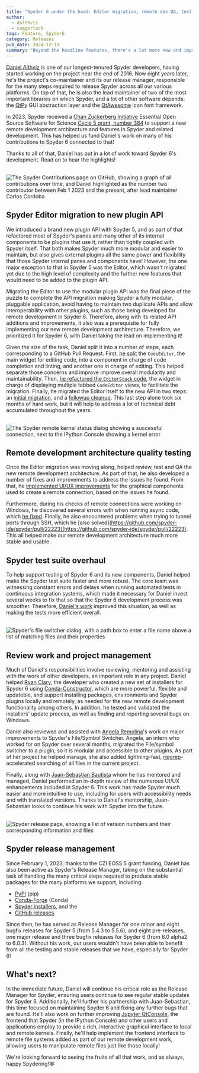 ```yaml
---
title: "Spyder 6 under the hood: Editor migration, remote dev QA, test overhaul and more!"
author:
  - dalthviz
  - camgerlach
tags: Feature, Spyder6
category: Releases
pub_date: 2024-12-13
summary: "Beyond the headline features, there's a lot more new and improved under the hood in Spyder 6. Daniel Althviz, Spyder's release manager and co-maintainer, was at the forefront of much of it, and we're here to share the highlights with all of you and what he plans to work on next!"
---
```


[Daniel Althviz](https://github.com/dalthviz) is one of our longest-tenured Spyder developers, having started working on the project near the end of 2016.
Now eight years later, he's the project's co-maintainer and its our release manager, responsible for the many steps required to release Spyder across all our various platforms.
On top of that, he is also the lead maintainer of two of the most important libraries on which Spyder, and a lot of other software depends: the [QtPy](https://github.com/spyder-ide/qtpy) GUI abstraction layer and the [QtAwesome](https://github.com/spyder-ide/qtawesome) icon font framework.

In 2023, Spyder received a [Chan Zuckerberg Initiative](https://chanzuckerberg.com/) Essential Open Source Software for Science [Cycle 5 grant, number 384](https://chanzuckerberg.com/eoss/proposals/enhancing-spyder-ide-remote-support-for-scientific-research-in-python/) to support a new remote development architecture and features in Spyder and related development.
This has helped us fund Daniel's work on many of his contributions to Spyder 6 connected to that!

Thanks to all of that, Daniel has put in a lot of work toward Spyder 6's development.
Read on to hear the highlights!<br><br>


![The Spyder Contributions page on GitHub, showing a graph of all contributions over time, and Daniel highlighted as the number two contributor between Feb 1 2023 and the present, after lead maintainer Carlos Cordoba](daniel-contributions.png "Daniel has the second-most contributions to the core Spyder repository since Feb 2023")

## Spyder Editor migration to new plugin API

We introduced a brand new plugin API with Spyder 5, and as part of that refactored most of Spyder's panes and many other of its internal components to be plugins that use it, rather than tightly coupled with Spyder itself.
That both makes Spyder much more modular and easier to maintain, but also gives external plugins all the same power and flexibility that those Spyder internal panes and components have!
However, the one major exception to that in Spyder 5 was the Editor, which wasn't migrated yet due to the high level of complexity and the further new features that would need to be added to the plugin API.

Migrating the Editor to use the modular plugin API was the final piece of the puzzle to complete the API migration making Spyder a fully modular, pluggable application, avoid having to maintain two duplicate APIs and allow interoperability with other plugins, such as those being developed for remote development in Spyder 6.
Therefore, along with its related API additions and improvements, it also was a prerequisite for fully implementing our new remote development architecture.
Therefore, we prioritized it for Spyder 6, with Daniel taking the lead on implementing it!

Given the size of the task, Daniel split it into a number of steps, each corresponding to a GitHub Pull Request.
First, [he split](https://github.com/spyder-ide/spyder/pull/20893) the ``CodeEditor``, the main widget for editing code, into a component in charge of code completion and linting, and another one in charge of editing.
This helped separate those concerns and improve improve overall modularity and maintainability.
Then, [he refactored the ``EditorStack`` code](https://github.com/spyder-ide/spyder/pull/21194), the widget in charge of displaying multiple tabbed ``CodeEditor`` views, to facilitate the migration.
Finally, he migrated the Editor itself to the new API in two steps: an [initial migration](https://github.com/spyder-ide/spyder/pull/21353), and a [followup cleanup](https://github.com/spyder-ide/spyder/pull/22005).
This last step alone took six months of hard work, but it will help to address a lot of technical debt accumulated throughout the years.<br><br>


![The Spyder remote kernel status dialog showing a successful connection, next to the IPython Console showing a kernel error](remote-kernel-issue-windows.png "Daniel helped find and solve remote development issues like this one")

## Remote development architecture quality testing

Once the Editor migration was moving along, helped review, test and QA the new remote development architecture.
As part of that, he also developed a number of fixes and improvements to address the issues he found.
From that, he [implemented UI/UX improvements](https://github.com/spyder-ide/spyder/pull/22303) for the graphical components used to create a remote connection, based on the issues he found.

Furthermore, during his checks of remote connections were working on Windows, he discovered several errors with when running async code, which [he fixed](https://github.com/spyder-ide/spyder/pull/22137).
Finally, he also encountered problems when trying to tunnel ports through SSH, which he [also solved](https://github.com/spyder-ide/spyder/pull/22223](https://github.com/spyder-ide/spyder/pull/22223).
This all helped make our remote development architecture much more stable and usable.


## Spyder test suite overhaul

To help support testing of Spyder 6 and its new components, Daniel helped make the Spyder test suite faster and more robust.
The core team was witnessing constant errors and delays when running automated tests in continuous integration systems, which made it necessary for Daniel invest several weeks to fix that so that the Spyder 6 development process was smoother.
Therefore, [Daniel's work](https://github.com/spyder-ide/spyder/pull/22077) improved this situation, as well as making the tests more efficient overall.<br><br>


![Spyder's file switcher dialog, with a path box to enter a file name above a list of matching files and their properties](file-switcher-improvements.png "Spyder's File Switcher, with the improvements from Daniel and Angela's work")

## Review work and project management

Much of Daniel's responsibilities involve reviewing, mentoring and assisting with the work of other developers, an important role in any project.
Daniel helped [Ryan Clary](https://github.com/mrclary), the developer who created a new set of installers for Spyder 6 using [Conda-Constructor](https://conda.github.io/constructor/), which are more powerful, flexible and updateble, and support installing packages, environments and Spyder plugins locally and remotely, as needed for the new remote development functionality among others.
In addition, he tested and validated the installers' update process, as well as finding and reporting several bugs on Windows.

Daniel also reviewed and assisted with [Angela Remolina](https://github.com/AngelaRemolina)'s work on major improvements to Spyder's File/Symbol Switcher.
Angela, an intern who worked for on Spyder over several months, migrated the File/symbol switcher to a plugin, so it is modular and accessible to other plugins.
As part of her project he helped manage, she also added lightning-fast, [ripgrep](https://github.com/BurntSushi/ripgrep)-accelerated searching of all files in the current project.

Finally, along with [Juan-Sebastian Bautista](https://github.com/jsbautista) whom he has mentored and managed, Daniel performed an in-depth review of the numerous UI/UX enhancements included in Spyder 6.
This work has made Spyder much easier and more intuitive to use, including for users with accessibility needs and with translated versions.
Thanks to Daniel's mentorship, Juan-Sebastian looks to continue his work with Spyder into the future.<br><br>


![Spyder release page, showing a list of version numbers and their corresponding information and files](daniel-release-page.png "Daniel has released dozens of recent Spyder versions")

## Spyder release management

Since February 1, 2023, thanks to the CZI EOSS 5 grant funding, Daniel has also been active as Spyder's Release Manager, taking on the substantial task of handling the many critical steps required to produce stable packages for the many platforms we support, including:

* [PyPI](https://pypi.org/project/spyder/) (pip)
* [Conda-Forge](https://anaconda.org/conda-forge/spyder) (Conda)
* [Spyder installers](https://www.spyder-ide.org/download/), and the
* [GitHub releases](https://github.com/spyder-ide/spyder/releases).

Since then, he has served as Release Manager for one minor and eight bugfix releases for Spyder 5 (from 5.4.3 to 5.5.6), and eight pre-releases, one major release and three bugfix releases for Spyder 6 (from 6.0 alpha2 to 6.0.3).
Without his work, our users wouldn't have been able to benefit from all the testing and stable releases that we have, especially for Spyder 6!


## What's next?

In the immediate future, Daniel will continue his critical role as the Release Manager for Spyder, ensuring users continue to see regular stable updates for Spyder 6.
Additionally, he'll further his partnership with Juan-Sebastian, this time focused on maintaining Spyder 6 and fixing any further bugs that are found.
He'll also work on further improving [Jupyter QtConsole](https://qtconsole.readthedocs.io/en/stable/), the frontend that Spyder (in the IPython Console) and other users and applications employ to provide a rich, interactive graphical interface to local and remote kernels.
Finally, he'll help implement the frontend interface to remote file systems added as part of our remote development work, allowing users to manipulate remote files just like those locally!

We're looking forward to seeing the fruits of all that work, and as always, happy Spydering!🕸️
